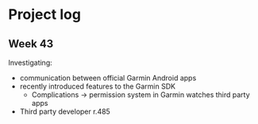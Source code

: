 # Project log

## Week 43

Investigating:
- communication between official Garmin Android apps
- recently introduced features to the Garmin SDK
  -  Complications -> permission system in Garmin watches third party apps
- Third party developer r.485